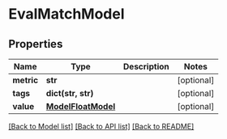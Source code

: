 # EvalMatchModel

## Properties
Name | Type | Description | Notes
------------ | ------------- | ------------- | -------------
**metric** | **str** |  | [optional] 
**tags** | **dict(str, str)** |  | [optional] 
**value** | [**ModelFloatModel**](ModelFloatModel.md) |  | [optional] 

[[Back to Model list]](../README.md#documentation-for-models) [[Back to API list]](../README.md#documentation-for-api-endpoints) [[Back to README]](../README.md)


